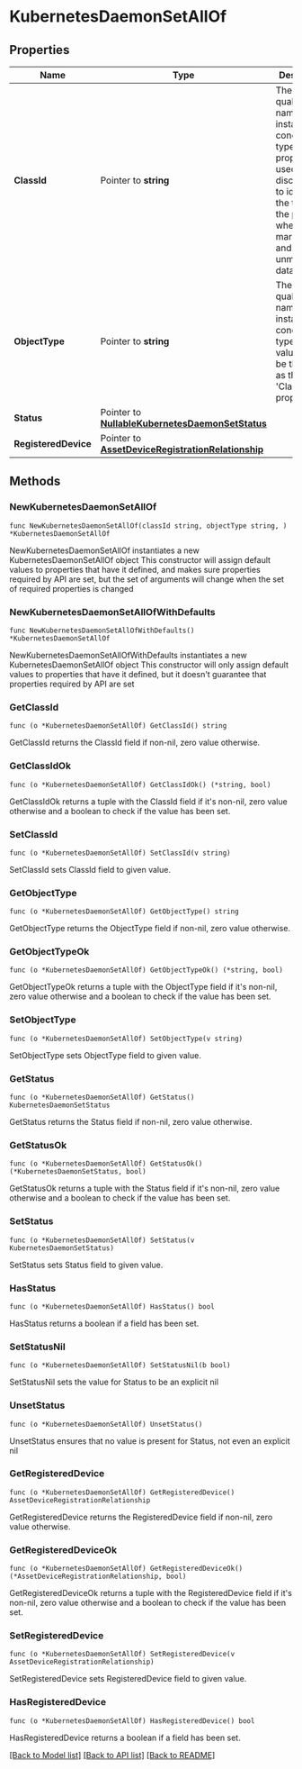 # KubernetesDaemonSetAllOf

## Properties

Name | Type | Description | Notes
------------ | ------------- | ------------- | -------------
**ClassId** | Pointer to **string** | The fully-qualified name of the instantiated, concrete type. This property is used as a discriminator to identify the type of the payload when marshaling and unmarshaling data. | [default to "kubernetes.DaemonSet"]
**ObjectType** | Pointer to **string** | The fully-qualified name of the instantiated, concrete type. The value should be the same as the &#39;ClassId&#39; property. | [default to "kubernetes.DaemonSet"]
**Status** | Pointer to [**NullableKubernetesDaemonSetStatus**](KubernetesDaemonSetStatus.md) |  | [optional] 
**RegisteredDevice** | Pointer to [**AssetDeviceRegistrationRelationship**](AssetDeviceRegistrationRelationship.md) |  | [optional] 

## Methods

### NewKubernetesDaemonSetAllOf

`func NewKubernetesDaemonSetAllOf(classId string, objectType string, ) *KubernetesDaemonSetAllOf`

NewKubernetesDaemonSetAllOf instantiates a new KubernetesDaemonSetAllOf object
This constructor will assign default values to properties that have it defined,
and makes sure properties required by API are set, but the set of arguments
will change when the set of required properties is changed

### NewKubernetesDaemonSetAllOfWithDefaults

`func NewKubernetesDaemonSetAllOfWithDefaults() *KubernetesDaemonSetAllOf`

NewKubernetesDaemonSetAllOfWithDefaults instantiates a new KubernetesDaemonSetAllOf object
This constructor will only assign default values to properties that have it defined,
but it doesn't guarantee that properties required by API are set

### GetClassId

`func (o *KubernetesDaemonSetAllOf) GetClassId() string`

GetClassId returns the ClassId field if non-nil, zero value otherwise.

### GetClassIdOk

`func (o *KubernetesDaemonSetAllOf) GetClassIdOk() (*string, bool)`

GetClassIdOk returns a tuple with the ClassId field if it's non-nil, zero value otherwise
and a boolean to check if the value has been set.

### SetClassId

`func (o *KubernetesDaemonSetAllOf) SetClassId(v string)`

SetClassId sets ClassId field to given value.


### GetObjectType

`func (o *KubernetesDaemonSetAllOf) GetObjectType() string`

GetObjectType returns the ObjectType field if non-nil, zero value otherwise.

### GetObjectTypeOk

`func (o *KubernetesDaemonSetAllOf) GetObjectTypeOk() (*string, bool)`

GetObjectTypeOk returns a tuple with the ObjectType field if it's non-nil, zero value otherwise
and a boolean to check if the value has been set.

### SetObjectType

`func (o *KubernetesDaemonSetAllOf) SetObjectType(v string)`

SetObjectType sets ObjectType field to given value.


### GetStatus

`func (o *KubernetesDaemonSetAllOf) GetStatus() KubernetesDaemonSetStatus`

GetStatus returns the Status field if non-nil, zero value otherwise.

### GetStatusOk

`func (o *KubernetesDaemonSetAllOf) GetStatusOk() (*KubernetesDaemonSetStatus, bool)`

GetStatusOk returns a tuple with the Status field if it's non-nil, zero value otherwise
and a boolean to check if the value has been set.

### SetStatus

`func (o *KubernetesDaemonSetAllOf) SetStatus(v KubernetesDaemonSetStatus)`

SetStatus sets Status field to given value.

### HasStatus

`func (o *KubernetesDaemonSetAllOf) HasStatus() bool`

HasStatus returns a boolean if a field has been set.

### SetStatusNil

`func (o *KubernetesDaemonSetAllOf) SetStatusNil(b bool)`

 SetStatusNil sets the value for Status to be an explicit nil

### UnsetStatus
`func (o *KubernetesDaemonSetAllOf) UnsetStatus()`

UnsetStatus ensures that no value is present for Status, not even an explicit nil
### GetRegisteredDevice

`func (o *KubernetesDaemonSetAllOf) GetRegisteredDevice() AssetDeviceRegistrationRelationship`

GetRegisteredDevice returns the RegisteredDevice field if non-nil, zero value otherwise.

### GetRegisteredDeviceOk

`func (o *KubernetesDaemonSetAllOf) GetRegisteredDeviceOk() (*AssetDeviceRegistrationRelationship, bool)`

GetRegisteredDeviceOk returns a tuple with the RegisteredDevice field if it's non-nil, zero value otherwise
and a boolean to check if the value has been set.

### SetRegisteredDevice

`func (o *KubernetesDaemonSetAllOf) SetRegisteredDevice(v AssetDeviceRegistrationRelationship)`

SetRegisteredDevice sets RegisteredDevice field to given value.

### HasRegisteredDevice

`func (o *KubernetesDaemonSetAllOf) HasRegisteredDevice() bool`

HasRegisteredDevice returns a boolean if a field has been set.


[[Back to Model list]](../README.md#documentation-for-models) [[Back to API list]](../README.md#documentation-for-api-endpoints) [[Back to README]](../README.md)


